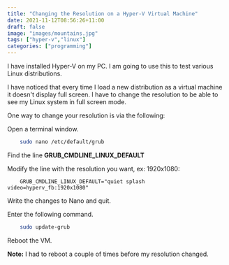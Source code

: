 ```yaml
---
title: "Changing the Resolution on a Hyper-V Virtual Machine"
date: 2021-11-12T08:56:26+11:00
draft: false
image: "images/mountains.jpg"
tags: ["hyper-v","linux"]
categories: ["programming"]
---
```


I have installed Hyper-V on my PC. I am going to use this to test various Linux distributions.

I have noticed that every time I load a new distribution as a virtual machine it doesn't display full screen. I have to change the resolution to be able to see my Linux system in full screen mode.

One way to change your resolution is via the following:

Open a terminal window.

```bash
    sudo nano /etc/default/grub
```

Find the line **GRUB_CMDLINE_LINUX_DEFAULT**

Modify the line with the resolution you want, ex: 1920x1080:

```text
    GRUB_CMDLINE_LINUX_DEFAULT="quiet splash video=hyperv_fb:1920x1080"
```

Write the changes to Nano and quit.

Enter the following command.

```bash
	sudo update-grub
```

Reboot the VM.

**Note:** I had to reboot a couple of times before my resolution changed.
